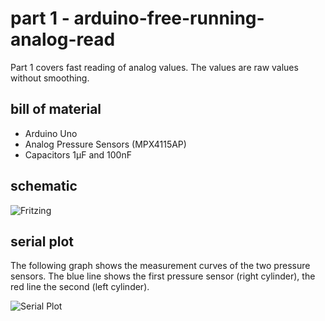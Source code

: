 # part 1 - arduino-free-running-analog-read
Part 1 covers fast reading of analog values. The values are raw values without smoothing.

## bill of material
* Arduino Uno
* Analog Pressure Sensors (MPX4115AP)
* Capacitors 1µF and 100nF

## schematic
![Fritzing](https://github.com/yz88/arduino-digital-carb-sync/blob/master/part1/arduino-carb-sync-part1-001.PNG)

## serial plot
The following graph shows the measurement curves of the two pressure sensors. The blue line shows the first pressure sensor (right cylinder), the red line the second (left cylinder).

![Serial Plot](https://github.com/yz88/arduino-digital-carb-sync/blob/master/part1/serial-plot-part1.PNG)
